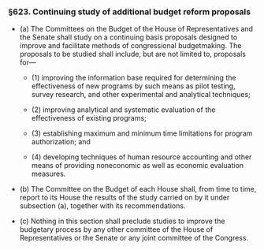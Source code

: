 ### §623. Continuing study of additional budget reform proposals
* (a) The Committees on the Budget of the House of Representatives and the Senate shall study on a continuing basis proposals designed to improve and facilitate methods of congressional budgetmaking. The proposals to be studied shall include, but are not limited to, proposals for—

  * (1) improving the information base required for determining the effectiveness of new programs by such means as pilot testing, survey research, and other experimental and analytical techniques;

  * (2) improving analytical and systematic evaluation of the effectiveness of existing programs;

  * (3) establishing maximum and minimum time limitations for program authorization; and

  * (4) developing techniques of human resource accounting and other means of providing noneconomic as well as economic evaluation measures.


* (b) The Committee on the Budget of each House shall, from time to time, report to its House the results of the study carried on by it under subsection (a), together with its recommendations.

* (c) Nothing in this section shall preclude studies to improve the budgetary process by any other committee of the House of Representatives or the Senate or any joint committee of the Congress.
